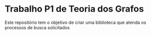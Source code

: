 # Trabalho P1 de Teoria dos Grafos

Este repositório tem o objetivo de criar uma biblioteca que atenda os processos de busca solicitados
